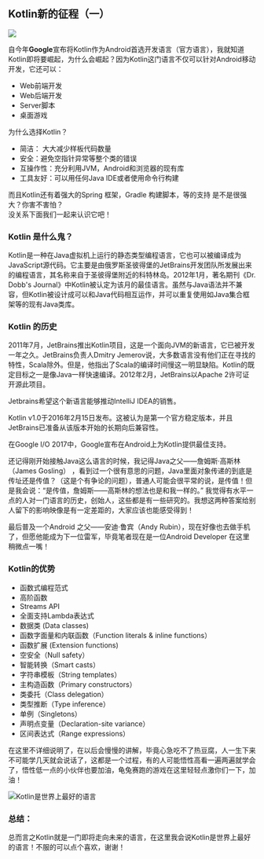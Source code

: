 ## Kotlin新的征程（一）

![](https://upload-images.jianshu.io/upload_images/9352581-95332e208344727a.png)    

自今年**Google**宣布将Kotlin作为Android首选开发语言（官方语言），我就知道Kotlin即将要崛起，为什么会崛起？因为Kotlin这门语言不仅可以针对Android移动开发，它还可以：
 * Web前端开发
 * Web后端开发
 * Server脚本
 * 桌面游戏  
   
为什么选择Kotlin？
 * 简洁： 大大减少样板代码数量
 * 安全：避免空指针异常等整个类的错误
 * 互操作性：充分利用JVM，Android和浏览器的现有库
 * 工具友好：可以用任何Java IDE或者使用命令行构建
 
而且Kotlin还有着强大的Spring 框架，Gradle 构建脚本，等的支持 
是不是很强大？你害不害怕？     
没关系下面我们一起来认识它吧！

### Kotlin 是什么鬼？

Kotlin是一种在Java虚拟机上运行的静态类型编程语言，它也可以被编译成为JavaScript源代码。它主要是由俄罗斯圣彼得堡的JetBrains开发团队所发展出来的编程语言，其名称来自于圣彼得堡附近的科特林岛。2012年1月，著名期刊《Dr. Dobb's Journal》中Kotlin被认定为该月的最佳语言。虽然与Java语法并不兼容，但Kotlin被设计成可以和Java代码相互运作，并可以重复使用如Java集合框架等的现有Java类库。


### Kotlin 的历史

2011年7月，JetBrains推出Kotlin项目，这是一个面向JVM的新语言，它已被开发一年之久。JetBrains负责人Dmitry Jemerov说，大多数语言没有他们正在寻找的特性，Scala除外。但是，他指出了Scala的编译时间慢这一明显缺陷。Kotlin的既定目标之一是像Java一样快速编译。2012年2月，JetBrains以Apache 2许可证开源此项目。

Jetbrains希望这个新语言能够推动IntelliJ IDEA的销售。

Kotlin v1.0于2016年2月15日发布。这被认为是第一个官方稳定版本，并且JetBrains已准备从该版本开始的长期向后兼容性。

在Google I/O 2017中，Google宣布在Android上为Kotlin提供最佳支持。


还记得刚开始接触Java这么语言的时候，我记得Java之父——詹姆斯·高斯林（James Gosling） ，看到过一个很有意思的问题，Java里面对象传递的到底是传址还是传值？（这是个有争论的问题），普通人可能会很平常的说，是传值！但是我会说：“是传值，詹姆斯——高斯林的想法也是和我一样的。” 我觉得有水平一点的人对一门语言的历史，创始人，这些都是有一些研究的。我想这两种答案给别人留下的影响映像是有一定差距的，大家应该也能感受得到！

最后普及一个Android 之父——安迪·鲁宾（Andy Rubin），现在好像也去做手机了，但愿他能成为下一位雷军，毕竟笔者现在是一位Android Developer 在这里稍微点一嘴！


### Kotlin的优势

* 函数式编程范式 
* 高阶函数
* Streams API
* 全面支持Lambda表达式
* 数据类 (Data classes) 
* 函数字面量和内联函数（Function literals & inline functions）
* 函数扩展 (Extension functions)
* 空安全（Null safety）
* 智能转换（Smart casts）
* 字符串模板（String templates）
* 主构造函数（Primary constructors）
* 类委托（Class delegation）
* 类型推断（Type inference）
* 单例（Singletons）
* 声明点变量（Declaration-site variance）
* 区间表达式（Range expressions）

在这里不详细说明了，在以后会慢慢的讲解，毕竟心急吃不了热豆腐，人一生下来不可能学几天就会说话了，这都是一个过程，有的人可能悟性高看一遍两遍就学会了，悟性低一点的小伙伴也要加油，龟兔赛跑的游戏在这里轻轻点激你们一下，加油！

![Kotlin是世界上最好的语言](https://upload-images.jianshu.io/upload_images/9352581-d0b361966de35d16.jpg)

### 总结：

总而言之Kotlin就是一门即将走向未来的语言，在这里我会说Kotlin是世界上最好的语言！不服的可以点个喜欢，谢谢！